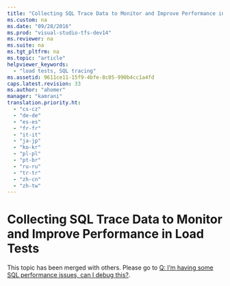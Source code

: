 ```yaml
---
title: "Collecting SQL Trace Data to Monitor and Improve Performance in Load Tests"
ms.custom: na
ms.date: "09/28/2016"
ms.prod: "visual-studio-tfs-dev14"
ms.reviewer: na
ms.suite: na
ms.tgt_pltfrm: na
ms.topic: "article"
helpviewer_keywords: 
  - "load tests, SQL tracing"
ms.assetid: 9611ce11-15f9-4bfe-8c05-990b4cc1a4fd
caps.latest.revision: 33
ms.author: "ahomer"
manager: "kamrani"
translation.priority.ht: 
  - "cs-cz"
  - "de-de"
  - "es-es"
  - "fr-fr"
  - "it-it"
  - "ja-jp"
  - "ko-kr"
  - "pl-pl"
  - "pt-br"
  - "ru-ru"
  - "tr-tr"
  - "zh-cn"
  - "zh-tw"
---
```

# Collecting SQL Trace Data to Monitor and Improve Performance in Load Tests
This topic has been merged with others. Please go to [Q: I’m having some SQL performance issues, can I debug this?](assetId:///7041cbcf-9ab1-4579-98ff-8f296aeaded4#CreateRunLoadTest_QA_SQLTracing).